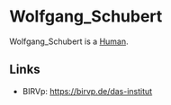 # Wolfgang_Schubert

Wolfgang_Schubert is a [Human](40000001.md).

## Links

- BIRVp: https://birvp.de/das-institut